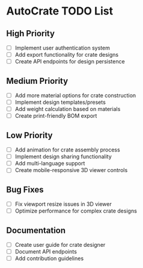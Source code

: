 # AutoCrate TODO List

## High Priority
- [ ] Implement user authentication system
- [ ] Add export functionality for crate designs
- [ ] Create API endpoints for design persistence

## Medium Priority
- [ ] Add more material options for crate construction
- [ ] Implement design templates/presets
- [ ] Add weight calculation based on materials
- [ ] Create print-friendly BOM export

## Low Priority
- [ ] Add animation for crate assembly process
- [ ] Implement design sharing functionality
- [ ] Add multi-language support
- [ ] Create mobile-responsive 3D viewer controls

## Bug Fixes
- [ ] Fix viewport resize issues in 3D viewer
- [ ] Optimize performance for complex crate designs

## Documentation
- [ ] Create user guide for crate designer
- [ ] Document API endpoints
- [ ] Add contribution guidelines